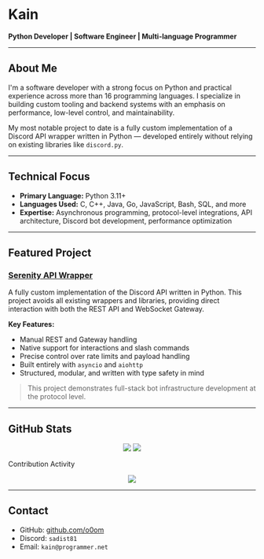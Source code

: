 # Kain

**Python Developer | Software Engineer | Multi-language Programmer**

---

## About Me

I'm a software developer with a strong focus on Python and practical experience across more than 16 programming languages. I specialize in building custom tooling and backend systems with an emphasis on performance, low-level control, and maintainability.

My most notable project to date is a fully custom implementation of a Discord API wrapper written in Python — developed entirely without relying on existing libraries like `discord.py`.

---

## Technical Focus

- **Primary Language:** Python 3.11+
- **Languages Used:** C, C++, Java, Go, JavaScript, Bash, SQL, and more
- **Expertise:** Asynchronous programming, protocol-level integrations, API architecture, Discord bot development, performance optimization

---

## Featured Project

### [Serenity API Wrapper](https://github.com/o0om/Serenity-Api-Wrapper/tree/master/discord)

A fully custom implementation of the Discord API written in Python. This project avoids all existing wrappers and libraries, providing direct interaction with both the REST API and WebSocket Gateway.

**Key Features:**

- Manual REST and Gateway handling
- Native support for interactions and slash commands
- Precise control over rate limits and payload handling
- Built entirely with `asyncio` and `aiohttp`
- Structured, modular, and written with type safety in mind

> This project demonstrates full-stack bot infrastructure development at the protocol level.

---

## GitHub Stats

<p align="center">
  <img src="https://github-readme-stats.vercel.app/api?username=o0om&show_icons=true&theme=tokyonight&hide_title=true" />
  <img src="https://github-readme-stats.vercel.app/api/top-langs/?username=o0om&layout=compact&theme=tokyonight" />
</p>

Contribution Activity
<p align="center">
  <img src="https://github-readme-activity-graph.cyclic.app/graph?username=o0om&theme=tokyo-night&area=true&hide_border=true" />
</p>

---

## Contact

- GitHub: [github.com/o0om](https://github.com/o0om)
- Discord: `sadist81`
- Email: `kain@programmer.net`
